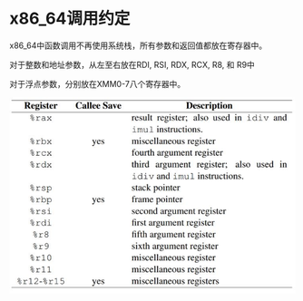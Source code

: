 # x86_64调用约定

x86_64中函数调用不再使用系统栈，所有参数和返回值都放在寄存器中。

对于整数和地址参数，从左至右放在RDI, RSI, RDX, RCX, R8, 和 R9中

对于浮点参数，分别放在XMM0-7八个寄存器中。

![](./figure/x86_64_calling_convention.jpg)